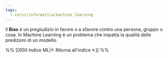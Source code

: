 ```yaml
---
tags:
  - corsi/informatica/machine_learning
---
```

Il **Bias** è un *pregiudizio* in favore o a sfavore contro una persona, gruppo o cosa. In Machine Learning è un problema che impatta la qualità delle predizioni di un modello.



%%
[[000 Indice ML|↖ Ritorna all'indice ↖]]
%%